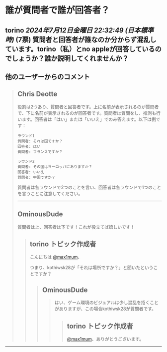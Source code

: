 # 誰が質問者で誰が回答者？
**torino** *2024年7月12日金曜日 22:32:49 (日本標準時)* (7票)
質問者と回答者が誰なのか分からず混乱しています。torino（私）とno appleが回答しているのでしょうか？誰か説明してくれませんか？
---
 ## 他のユーザーからのコメント
> ## Chris Deotte
> 
> 役割は2つあり、質問者と回答者です。上に名前が表示されるのが質問者で、下に名前が表示されるのが回答者です。質問者は質問をし、推測も行います。回答者は「はい」または「いいえ」でのみ答えます。以下は例です：
> 
> ```
> ラウンド1
> 質問者: それは国ですか？
> 回答者: はい
> 質問者: フランスですか？
> 
> ラウンド2
> 質問者: その国はヨーロッパにありますか？
> 回答者: いいえ
> 質問者: 中国ですか？
> 
> ```
> 
> 質問者は各ラウンドで2つのことを言い、回答者は各ラウンドで1つのことを言うことに注意してください。
> 
> ---
> ## OminousDude
> 
> 質問者は上、回答者は下です！これが役立てば嬉しいです！
> 
> > ## torino トピック作成者
> > 
> > こんにちは [@max1mum](https://www.kaggle.com/max1mum)、 
> > 
> > つまり、kothiwsk28が「それは場所ですか？」と聞いたということですか？
> > 
> > > ## OminousDude
> > > > はい、ゲーム環境のビジュアルは少し混乱を招くことがありますが、この場合kothiwsk28が質問者です。
> > > > 
> > > > > ## torino トピック作成者
> > > > > [@max1mum](https://www.kaggle.com/max1mum)、ありがとうございます。
> > > > > 
> > > > > 
---
